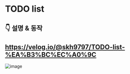 # TODO list

## 👇  설명 & 동작
https://velog.io/@skh9797/TODO-list-%EA%B3%BC%EC%A0%9C
--------------------------------------------------------------------------------------------------------------------

![image](https://user-images.githubusercontent.com/73926393/141818243-829ed785-e91f-4536-9f9e-8d94776fa9f0.png)
